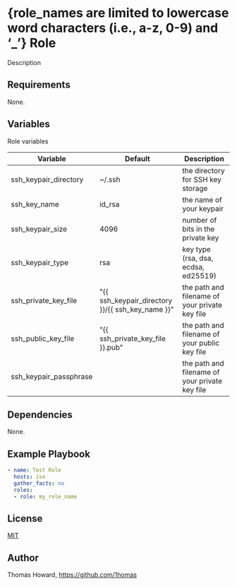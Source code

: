 # {role_names are limited to lowercase word characters (i.e., a-z, 0-9) and ‘_’} Role

Description

## Requirements

None.

## Variables

Role variables

| Variable | Default | Description |
| -------- | ------- | ----------- |
| ssh_keypair_directory | ~/.ssh | the directory for SSH key storage |
| ssh_key_name | id_rsa | the name of your keypair |
| ssh_keypair_size | 4096 | number of bits in the private key |
| ssh_keypair_type | rsa | key type (rsa, dsa, ecdsa, ed25519) |
| ssh_private_key_file | "{{ ssh_keypair_directory }}/{{ ssh_key_name }}" | the path and filename of your private key file |
| ssh_public_key_file | "{{ ssh_private_key_file }}.pub" | the path and filename of your public key file |
| ssh_keypair_passphrase |  | the path and filename of your private key file |

## Dependencies

None.

## Example Playbook

```yaml
- name: Test Role
  hosts: ise
  gather_facts: no
  roles:
  - role: my_role_name
```

## License

[MIT](https://mit-license.org/)

## Author

Thomas Howard, <https://github.com/1homas>
